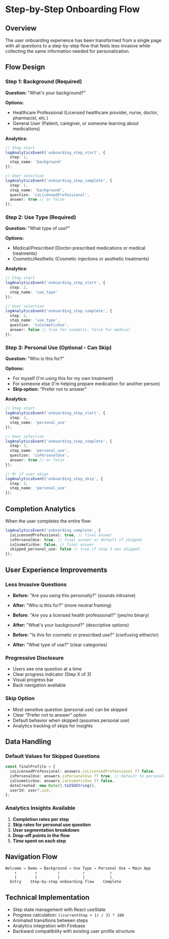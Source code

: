 # Step-by-Step Onboarding Flow

## Overview

The user onboarding experience has been transformed from a single page with all questions to a step-by-step flow that feels less invasive while collecting the same information needed for personalization.

## Flow Design

### Step 1: Background (Required)
**Question:** "What's your background?"

**Options:**
- Healthcare Professional (Licensed healthcare provider, nurse, doctor, pharmacist, etc.)
- General User (Patient, caregiver, or someone learning about medications)

**Analytics:**
```typescript
// Step start
logAnalyticsEvent('onboarding_step_start', {
  step: 1,
  step_name: 'background'
});

// User selection
logAnalyticsEvent('onboarding_step_complete', {
  step: 1,
  step_name: 'background',
  question: 'isLicensedProfessional',
  answer: true // or false
});
```

### Step 2: Use Type (Required)
**Question:** "What type of use?"

**Options:**
- Medical/Prescribed (Doctor-prescribed medications or medical treatments)
- Cosmetic/Aesthetic (Cosmetic injections or aesthetic treatments)

**Analytics:**
```typescript
// Step start
logAnalyticsEvent('onboarding_step_start', {
  step: 2,
  step_name: 'use_type'
});

// User selection
logAnalyticsEvent('onboarding_step_complete', {
  step: 2,
  step_name: 'use_type',
  question: 'isCosmeticUse',
  answer: false // true for cosmetic, false for medical
});
```

### Step 3: Personal Use (Optional - Can Skip)
**Question:** "Who is this for?"

**Options:**
- For myself (I'm using this for my own treatment)
- For someone else (I'm helping prepare medication for another person)
- **Skip option:** "Prefer not to answer"

**Analytics:**
```typescript
// Step start
logAnalyticsEvent('onboarding_step_start', {
  step: 3,
  step_name: 'personal_use'
});

// User selection
logAnalyticsEvent('onboarding_step_complete', {
  step: 3,
  step_name: 'personal_use',
  question: 'isPersonalUse',
  answer: true // or false
});

// Or if user skips
logAnalyticsEvent('onboarding_step_skip', {
  step: 3,
  step_name: 'personal_use'
});
```

## Completion Analytics

When the user completes the entire flow:

```typescript
logAnalyticsEvent('onboarding_complete', {
  isLicensedProfessional: true, // final answer
  isPersonalUse: true, // final answer or default if skipped
  isCosmeticUse: false, // final answer
  skipped_personal_use: false // true if step 3 was skipped
});
```

## User Experience Improvements

### Less Invasive Questions
- **Before:** "Are you using this personally?" (sounds intrusive)
- **After:** "Who is this for?" (more neutral framing)

- **Before:** "Are you a licensed health professional?" (yes/no binary)
- **After:** "What's your background?" (descriptive options)

- **Before:** "Is this for cosmetic or prescribed use?" (confusing either/or)
- **After:** "What type of use?" (clear categories)

### Progressive Disclosure
- Users see one question at a time
- Clear progress indicator (Step X of 3)
- Visual progress bar
- Back navigation available

### Skip Option
- Most sensitive question (personal use) can be skipped
- Clear "Prefer not to answer" option
- Default behavior when skipped (assumes personal use)
- Analytics tracking of skips for insights

## Data Handling

### Default Values for Skipped Questions
```typescript
const finalProfile = {
  isLicensedProfessional: answers.isLicensedProfessional ?? false,
  isPersonalUse: answers.isPersonalUse ?? true, // Default to personal use if skipped
  isCosmeticUse: answers.isCosmeticUse ?? false,
  dateCreated: new Date().toISOString(),
  userId: user?.uid,
};
```

### Analytics Insights Available
1. **Completion rates per step**
2. **Skip rates for personal use question**
3. **User segmentation breakdown**
4. **Drop-off points in the flow**
5. **Time spent on each step**

## Navigation Flow

```
Welcome → Demo → Background → Use Type → Personal Use → Main App
    ↑        ↑         ↑          ↑           ↑
    |        |         |          |           |
  Entry    Step-by-step onboarding flow    Complete
```

## Technical Implementation

- Step state management with React useState
- Progress calculation: `((currentStep + 1) / 3) * 100`
- Animated transitions between steps
- Analytics integration with Firebase
- Backward compatibility with existing user profile structure